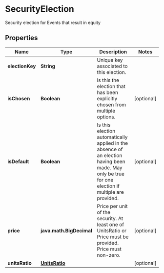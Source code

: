 

# SecurityElection

Security election for Events that result in equity

## Properties

| Name | Type | Description | Notes |
|------------ | ------------- | ------------- | -------------|
|**electionKey** | **String** | Unique key associated to this election. |  |
|**isChosen** | **Boolean** | Is this the election that has been explicitly chosen from multiple options. |  [optional] |
|**isDefault** | **Boolean** | Is this election automatically applied in the absence of an election having been made.  May only be true for one election if multiple are provided. |  [optional] |
|**price** | **java.math.BigDecimal** | Price per unit of the security. At least one of UnitsRatio or Price must be provided.  Price must non-zero. |  [optional] |
|**unitsRatio** | [**UnitsRatio**](UnitsRatio.md) |  |  [optional] |



